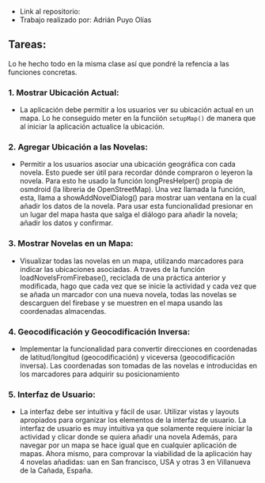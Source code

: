 - Link al repositorio:
- Trabajo realizado por: Adrián Puyo Olías

## Tareas:

Lo he hecho todo en la misma clase así que pondré la refencia a las funciones concretas.

### 1.   Mostrar Ubicación Actual:

- La aplicación debe permitir a los usuarios ver su ubicación actual en un mapa.
  Lo he conseguido meter en la funciión `setupMap()` de manera que al iniciar la aplicación actualice la ubicación.
  
### 2.      Agregar Ubicación a las Novelas:

- Permitir a los usuarios asociar una ubicación geográfica con cada novela. Esto puede ser útil para recordar dónde compraron o leyeron la novela.
  Para esto he usado la función longPresHelper() propia de osmdroid (la libreria de OpenStreetMap). Una vez llamada la función, esta, llama a showAddNovelDialog() para mostrar uan ventana en la cual añadir los datos de la novela. Para usar esta funcionalidad presionar en un lugar del mapa hasta que salga el diálogo para añadir la novela; añadir los datos y confirmar.

### 3.      Mostrar Novelas en un Mapa:

- Visualizar todas las novelas en un mapa, utilizando marcadores para indicar las ubicaciones asociadas.
  A traves de la función loadNovelsFromFirebase(), reciclada de una práctica anterior y modificada, hago que cada vez que se inicie la actividad y cada vez que se añada un marcador con una nueva novela, todas las novelas se descarguen del firebase y se muestren en el mapa usando las coordenadas almacendas.

### 4.      Geocodificación y Geocodificación Inversa:

- Implementar la funcionalidad para convertir direcciones en coordenadas de latitud/longitud (geocodificación) y viceversa (geocodificación inversa).
  Las coordenadas son tomadas de las novelas e introducidas en los marcadores para adquirir su posicionamiento
### 5.      Interfaz de Usuario:

- La interfaz debe ser intuitiva y fácil de usar. Utilizar vistas y layouts apropiados para organizar los elementos de la interfaz de usuario.
  La interfaz de usuario es muy intuitiva ya que solamente requiere iniciar la actividad y clicar donde se quiera añadir una novela Además, para navegar por un mapa se hace igual que en cualquier aplicación de mapas. Ahora mismo, para comprovar la viabilidad de la aplicación hay 4 novelas añadidas: uan en San francisco, USA y otras 3 en Villanueva de la Cañada, España.

  
